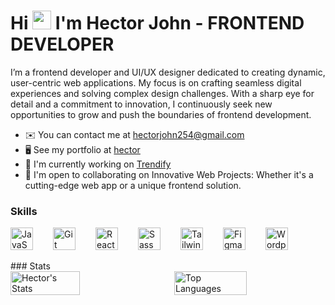# Hi <img src="https://user-images.githubusercontent.com/18350557/176309783-0785949b-9127-417c-8b55-ab5a4333674e.gif" width="30" height="30"> I'm Hector John - FRONTEND DEVELOPER

I’m a frontend developer and UI/UX designer dedicated to creating dynamic, user-centric web applications. My focus is on crafting seamless digital experiences and solving complex design challenges. With a sharp eye for detail and a commitment to innovation, I continuously seek new opportunities to grow and push the boundaries of frontend development.

* ✉️  You can contact me at [hectorjohn254@gmail.com](mailto:hectorjohn254@gmail.com) <br/>
* 🖥️  See my portfolio at [hector](http://hector-john.vercel.app) <br/>
* 🚀  I'm currently working on [Trendify](http://trendi-fy.netlify.app) <br/>
* 🤝  I'm open to collaborating on Innovative Web Projects: Whether it's a cutting-edge web app or a unique frontend solution. <br/>

### Skills

<div style="display: flex; align-items: start; gap: 2rem;">
  <img src="https://raw.githubusercontent.com/danielcranney/readme-generator/main/public/icons/skills/javascript-colored.svg" width="36" height="36" alt="JavaScript" />
  <img src="https://raw.githubusercontent.com/danielcranney/readme-generator/main/public/icons/skills/git-colored.svg" width="36" height="36" alt="Git" />
  <img src="https://raw.githubusercontent.com/danielcranney/readme-generator/main/public/icons/skills/react-colored.svg" width="36" height="36" alt="React" />
  <img src="https://raw.githubusercontent.com/danielcranney/readme-generator/main/public/icons/skills/sass-colored.svg" width="36" height="36" alt="Sass" />
  <img src="https://raw.githubusercontent.com/danielcranney/readme-generator/main/public/icons/skills/tailwindcss-colored.svg" width="36" height="36" alt="TailwindCSS" />
  <img src="https://raw.githubusercontent.com/danielcranney/readme-generator/main/public/icons/skills/figma-colored.svg" width="36" height="36" alt="Figma" />
  <img src="https://raw.githubusercontent.com/danielcranney/readme-generator/main/public/icons/skills/wordpress-colored.svg" width="36" height="36" alt="Wordpress" />
</div>

<br/>
### Stats





<br/>
<div style="display: flex; justify-content: space-between; width: 100%;">
  <img alt="Hector's Stats" align="left" width="47%" src="https://github-readme-stats.vercel.app/api?username=Hector-John&show_icons=true&theme=transparent">
  
  <img alt="Top Languages" align="right" width="48%" src="https://github-readme-stats.vercel.app/api/top-langs/?username=Hector-John&layout=compact&show_icons=true&theme=transparent">
</div>


